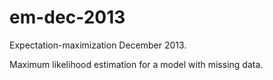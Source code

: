 em-dec-2013
===========

Expectation-maximization December 2013.

Maximum likelihood estimation for a model with missing data.

